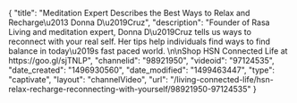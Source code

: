 {
    "title": "Meditation Expert Describes the Best Ways to Relax and Recharge\u2013 Donna D\u2019Cruz",
    "description": "Founder of Rasa Living and meditation expert, Donna D\u2019Cruz tells us ways to reconnect with your real self. Her tips help individuals find ways to find balance in today\u2019s fast paced world. \n\nShop HSN Connected Life at https:\/\/goo.gl\/sjTNLP",
    "channelid": "98921950",
    "videoid": "97124535",
    "date_created": "1496930560",
    "date_modified": "1499463447",
    "type": "captivate",
    "layout": "channelVideo",
    "url": "\/living-connected-life\/hsn-relax-recharge-reconnecting-with-yourself\/98921950-97124535"
}